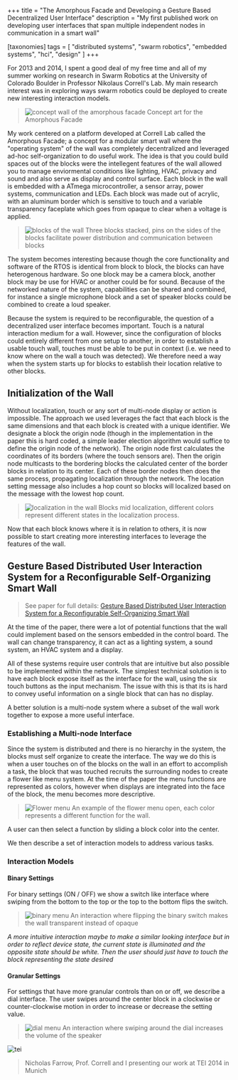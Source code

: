 +++
title = "The Amorphous Facade and Developing a Gesture Based Decentralized User Interface"
description = "My first published work on developing user interfaces that span multiple independent nodes in communication in a smart wall"

[taxonomies]
tags = [ "distributed systems", "swarm robotics", "embedded systems", "hci", "design" ]
+++

For 2013 and 2014, I spent a good deal of my free time and all of my summer working on research in Swarm Robotics at the University of Colorado Boulder in Professor Nikolaus Correll's Lab. My main research interest was in exploring ways swarm robotics could be deployed to create new interesting interaction models.


> ![concept wall of the amorphous facade](./imgs/sketch.png)
> Concept art for the Amorphous Facade


My work centered on a platform developed at Correll Lab called the Amorphous Facade; a concept for a modular smart wall where the "operating system" of the wall was completely decentralized and leveraged ad-hoc self-organization to do useful work. The idea is that you could build spaces out of the blocks were the intellegent features of the wall allowed you to manage enviormental conditions like lighting, HVAC, privacy and sound and also serve as display and control surface. Each block in the wall is embedded with a ATmega microcontroller, a sensor array, power systems, communication and LEDs. Each block was made out of acrylic, with an aluminum border which is sensitive to touch and a variable transparency faceplate which goes from opaque to clear when a voltage is applied.

> ![blocks of the wall](./imgs/block.jpg)
> Three blocks stacked, pins on the sides of the blocks facilitate power distribution and communication between blocks

The system becomes interesting because though the core functionality and software of the RTOS is identical from block to block, the blocks can have heterogenous hardware. So one block may be a camera block, another block may be use for HVAC or another could be for sound. Because of the networked nature of the system, capabilities can be shared and combined, for instance a single microphone block and a set of speaker blocks could be combined to create a loud speaker.

Because the system is required to be reconfigurable, the question of a decentralized user interface becomes important. Touch is a natural interaction medium for a wall. However, since the configuration of blocks could entirely different from one setup to another, in order to establish a usable touch wall, touches must be able to be put in context (i.e. we need to know where on the wall a touch was detected). We therefore need a way when the system starts up for blocks to establish their location relative to other blocks.


## Initialization of the Wall

Without localization, touch or any sort of multi-node display or action is impossible. The approach we used leverages the fact that each block is the same dimensions and that each block is created with a unique identifier. We designate a block the origin node (though in the implementation in the paper this is hard coded, a simple leader election algorithm would suffice to define the origin node of the network). The origin node first calculates the coordinates of its borders (where the touch sensors are). Then the origin node multicasts to the bordering blocks the calculated center of the border blocks in relation to its center. Each of these border nodes then does the same process, propagating localization through the network. The location setting message also includes a hop count so blocks will localized based on the message with the lowest hop count.

> ![localization in the wall](./imgs/loc.jpg)
> Blocks mid localization, different colors represent different states in the localization process.

Now that each block knows where it is in relation to others, it is now possible to start creating more interesting interfaces to leverage the features of the wall.

## Gesture Based Distributed User Interaction System for a Reconfigurable Self-Organizing Smart Wall

> See paper for full details: [Gesture Based Distributed User Interaction System for a Reconfigurable Self-Organizing Smart Wall](https://dl.acm.org/doi/pdf/10.1145/2540930.2540967)

At the time of the paper, there were a lot of potential functions that the wall could implement based on the sensors embedded in the control board. The wall can change transparency, it can act as a lighting system, a sound system, an HVAC system and a display.

All of these systems require user controls that are intuitive but also possible to be implemented within the network. The simplest technical solution is to have each block expose itself as the interface for the wall, using the six touch buttons as the input mechanism. The issue with this is that its is hard to convey useful information on a single block that can has no display.

A better solution is a multi-node system where a subset of the wall work together to expose a more useful interface.

### Establishing a Multi-node Interface

Since the system is distributed and there is no hierarchy in the system, the blocks must self organize to create the interface. The way we do this is when a user touches on of the blocks on the wall in an effort to accomplish a task, the block that was touched recruits the surrounding nodes to create a flower like menu system. At the time of the paper the menu functions are represented as colors, however when displays are integrated into the face of the block, the menu becomes more descriptive.

> ![Flower menu](imgs/flower.jpg)
> An example of the flower menu open, each color represents a different function for the wall.

A user can then select a function by sliding a block color into the center.

We then describe a set of interaction models to address various tasks.

### Interaction Models

#### Binary Settings

For binary settings (ON / OFF) we show a switch like interface where swiping from the bottom to the top or the top to the bottom flips the switch.

> ![binary menu](imgs/binary.png)
> An interaction where flipping the binary switch makes the wall transparent instead of opaque

*A more intuitive interaction maybe to make a similar looking interface but in order to reflect device state, the current state is illuminated and the opposite state should be white. Then the user should just have to touch the block representing the state desired*

#### Granular Settings

For settings that have more granular controls than on or off, we describe a dial interface. The user swipes around the center block in a clockwise or counter-clockwise motion in order to increase or decrease the setting value.

> ![dial menu](imgs/dial.png)
> An interaction where swiping around the dial increases the volume of the speaker

![tei](imgs/tei.jpg)
> Nicholas Farrow, Prof. Correll and I presenting our work at TEI 2014 in Munich